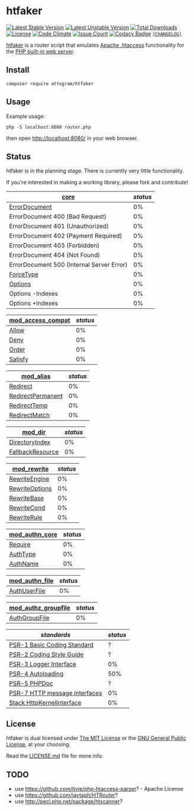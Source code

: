 # htfaker

[![Latest Stable Version](https://poser.pugx.org/attogram/htfaker/v/stable)](https://packagist.org/packages/attogram/htfaker)
[![Latest Unstable Version](https://poser.pugx.org/attogram/htfaker/v/unstable)](https://packagist.org/packages/attogram/htfaker)
[![Total Downloads](https://poser.pugx.org/attogram/htfaker/downloads)](https://packagist.org/packages/attogram/htfaker)
[![License](https://poser.pugx.org/attogram/htfaker/license)](https://github.com/attogram/htfaker/blob/master/LICENSE.md)
[![Code Climate](https://codeclimate.com/github/attogram/htfaker/badges/gpa.svg)](https://codeclimate.com/github/attogram/htfaker)
[![Issue Count](https://codeclimate.com/github/attogram/htfaker/badges/issue_count.svg)](https://codeclimate.com/github/attogram/htfaker)
[![Codacy Badge](https://api.codacy.com/project/badge/Grade/798587683ca54661a8fb5df5ed850745)](https://www.codacy.com/app/attogram-project/htfaker?utm_source=github.com&amp;utm_medium=referral&amp;utm_content=attogram/htfaker&amp;utm_campaign=Badge_Grade)
[`[CHANGELOG]`](https://github.com/attogram/htfaker/blob/master/CHANGELOG.md)

[htfaker](https://github.com/attogram/htfaker) is a router script that emulates
[Apache .htaccess](https://httpd.apache.org/docs/current/howto/htaccess.html)
functionality for the
[PHP built-in web server](http://php.net/manual/en/features.commandline.webserver.php).

## Install

``composer require attogram/htfaker``

## Usage

Example usage:

``php -S localhost:8080 router.php``

then open [http://localhost:8080/](http://localhost:8080/) in your web browser.

## Status

htfaker is in the planning stage. There is currently very little functionality.

If you're interested in making a working library,
please fork and contribute!

[core](http://httpd.apache.org/docs/trunk/mod/core.html#allowoverride) | *status*<a id="core"></a>
-------------------- | --------------------
[ErrorDocument](http://httpd.apache.org/docs/trunk/mod/core.html#errordocument) | 0%
ErrorDocument 400 (Bad Request) | 0%
ErrorDocument 401 (Unauthorized) | 0%
ErrorDocument 402 (Payment Required) | 0%
ErrorDocument 403 (Forbidden) | 0%
ErrorDocument 404 (Not Found) | 0%
ErrorDocument 500 (Internal Server Error) | 0%
[ForceType](http://httpd.apache.org/docs/trunk/mod/core.html#forcetype) | 0%
[Options](http://httpd.apache.org/docs/trunk/mod/core.html#options) | 0%
Options -Indexes | 0%
Options +Indexes | 0%

[mod_access_compat](http://httpd.apache.org/docs/trunk/mod/mod_access_compat.html) | *status*
-------------------- | --------------------
[Allow](http://httpd.apache.org/docs/trunk/mod/mod_access_compat.html#allow) | 0%
[Deny](http://httpd.apache.org/docs/trunk/mod/mod_access_compat.html#deny) | 0%
[Order](http://httpd.apache.org/docs/trunk/mod/mod_access_compat.html#order) | 0%
[Satisfy](http://httpd.apache.org/docs/trunk/mod/mod_access_compat.html#satisfy) | 0%

[mod_alias](http://httpd.apache.org/docs/trunk/mod/mod_alias.html) | *status*
-------------------- | --------------------
[Redirect](http://httpd.apache.org/docs/trunk/mod/mod_alias.html#redirect) | 0%
[RedirectPermanent](http://httpd.apache.org/docs/trunk/mod/mod_alias.html#redirectpermanent) | 0%
[RedirectTemp](http://httpd.apache.org/docs/trunk/mod/mod_alias.html#redirecttemp) | 0%
[RedirectMatch](http://httpd.apache.org/docs/trunk/mod/mod_alias.html#redirectmatch) | 0%

[mod_dir](http://httpd.apache.org/docs/trunk/mod/mod_dir.html) | *status*
-------------------- | --------------------
[DirectoryIndex](https://httpd.apache.org/docs/trunk/mod/mod_dir.html#directoryindex) | 0%
[FallbackResource](https://httpd.apache.org/docs/trunk/mod/mod_dir.html#fallbackresource) | 0%

[mod_rewrite](http://httpd.apache.org/docs/trunk/mod/mod_rewrite.html) | *status*
-------------------- | --------------------
[RewriteEngine](http://httpd.apache.org/docs/trunk/mod/mod_rewrite.html#rewriteengine) | 0%
[RewriteOptions](http://httpd.apache.org/docs/trunk/mod/mod_rewrite.html#rewriteoptions) | 0%
[RewriteBase](http://httpd.apache.org/docs/trunk/mod/mod_rewrite.html#rewritebase) | 0%
[RewriteCond](http://httpd.apache.org/docs/trunk/mod/mod_rewrite.html#rewritecond) | 0%
[RewriteRule](http://httpd.apache.org/docs/trunk/mod/mod_rewrite.html#rewriterule) | 0%

[mod_authn_core](http://httpd.apache.org/docs/trunk/mod/mod_authn_core.html) | *status*
-------------------- | --------------------
[Require](http://httpd.apache.org/docs/trunk/mod/mod_authz_core.html#require) | 0%
[AuthType](http://httpd.apache.org/docs/trunk/mod/mod_authn_core.html#authtype) | 0%
[AuthName](http://httpd.apache.org/docs/trunk/mod/mod_authn_core.html#authname) | 0%

[mod_authn_file](http://httpd.apache.org/docs/trunk/mod/mod_authn_file.html) | *status*
-------------------- | --------------------
[AuthUserFile](http://httpd.apache.org/docs/trunk/mod/mod_authn_file.html#authuserfile) | 0%

[mod_authz_groupfile](http://httpd.apache.org/docs/trunk/mod/mod_authz_groupfile.html) | *status*
-------------------- | --------------------
[AuthGroupFile](http://httpd.apache.org/docs/trunk/mod/mod_authz_groupfile.html#authgroupfile) | 0%

*standards* | *status*
----------- | --------
[PSR-1 Basic Coding Standard](http://www.php-fig.org/psr/psr-1/) | ?
[PSR-2 Coding Style Guide](http://www.php-fig.org/psr/psr-2/) | ?
[PSR-3 Logger Interface](http://www.php-fig.org/psr/psr-3/) | 0%
[PSR-4 Autoloading](http://www.php-fig.org/psr/psr-4/) | 50%
[PSR-5 PHPDoc](https://github.com/phpDocumentor/fig-standards/blob/master/proposed/phpdoc.md) | ?
[PSR-7 HTTP message interfaces](http://www.php-fig.org/psr/psr-7/) | 0%
[Stack HttpKernelInterface](http://stackphp.com/) | 0%

## License

htfaker is dual licensed under
[The MIT License](http://opensource.org/licenses/MIT) or the
[GNU General Public License](http://opensource.org/licenses/GPL-3.0), at your choosing.

Read the
[LICENSE.md](https://github.com/attogram/htfaker/blob/master/LICENSE.md)
file for more info.


## TODO

* use <https://github.com/tivie/php-htaccess-parser>? - Apache License
* use <https://github.com/jaytaph/HTRouter>?
* use <http://pecl.php.net/package/htscanner>?
